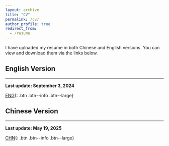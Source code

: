 ```yaml
---
layout: archive
title: "CV"
permalink: /cv/
author_profile: true
redirect_from:
  - /resume
---
```


I have uploaded my resume in both Chinese and English versions. You can view and download them via the links below.
## English Version
------
**Last update: September 3, 2024**

<i class="fas fa-file-pdf"></i> [ENG](/files/CV.pdf){: .btn .btn--info .btn--large}

## Chinese Version
------
**Last update: May 19, 2025**

<i class="fas fa-file-pdf"></i> [CHN](/files/CV-CN.pdf){: .btn .btn--info .btn--large}
